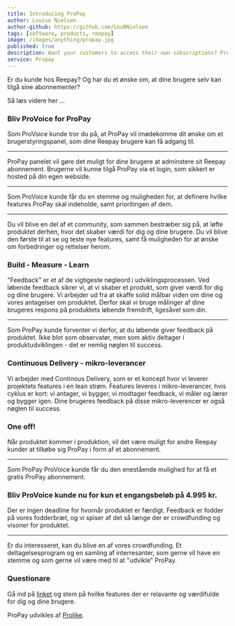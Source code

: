 ```yaml
---
title: Introducing ProPay
author: Louise Nielsen
author-github: https://github.com/LouBNielsen
tags: [software, products, reepay]
image: /images/anything/propay.jpg
published: true
description: Want your customers to access their own subscriptions? Provoice has arrived
service: Propay
---
```


Er du kunde hos Reepay? Og har du et ønske om, at dine brugere selv kan tilgå sine abonnementer?

Så læs videre her ...

### Bliv ProVoice for ProPay

Som ProVoice kunde tror du på, at ProPay vil imødekomme dit ønske om et brugerstyringspanel, som dine Reepay brugere kan få adgang til.

---

ProPay panelet vil gøre det muligt for dine brugere at adminstere sit Reepay abonnement. Brugerne vil kunne tilgå ProPay via et login, som sikkert er hosted på din egen webside.

---

Som ProVoice kunde får du en stemme og muligheden for, at definere hvilke features ProPay skal indeholde, samt prioritingen af dem.   

---

Du vil blive en del af et community, som sammen bestræber sig på, at løfte produktet derhen, hvor det skaber værdi for dig og dine brugere. Du vil blive den første til at se og teste nye features, samt få muligheden for at ønske om forbedringer og rettelser herom.

### Build - Measure - Learn

"Feedback" er et af de vigtigeste nøgleord i udviklingsprocessen.
Ved løbende feedback sikrer vi, at vi skaber et produkt, som giver værdi for dig og dine brugere.
Vi arbejder ud fra at skaffe solid målbar viden om dine og vores antagelser om produktet. Derfor skal vi bruge målinger af dine brugeres respons på produktets løbende fremdrift, ligesåvel som din.

---

Som ProPay kunde forventer vi derfor, at du løbende giver feedback på produktet. Ikke blot som observatør, men som aktiv deltager i produktudviklingen - det er nemlig nøglen til success.

### Continuous Delivery - mikro-leverancer

Vi arbejder med Continous Delivery, som er et koncept hvor vi leverer projektets features i en lean strøm.
Features leveres i mikro-leverancer, hvis cyklus er kort: vi antager, vi bygger, vi modtager feedback, vi måler og lærer og bygger igen. 
Dine brugeres feedback på disse mikro-leverencer er også nøglen til success.

### One off!

Når produktet kommer i produktion, vil det være muligt for andre Reepay kunder at tilkøbe sig ProPay i form af et abonnement.   

---

Som ProPay ProVoice kunde får du den enestående mulighed for at få et gratis ProPay abonnement.

### Bliv ProVoice kunde nu for kun et engangsbeløb på 4.995 kr.

Der er ingen deadline for hvornår produktet er færdigt. 
Feedback er fodder på vores fodderbræt, og vi spiser af det så længe der er crowdfunding og visoner for produktet.

---

Er du interesseret, kan du blive en af vores crowdfunding. Et deltagelsesprogram og en samling af interresanter, som gerne vil have en stemme og som gerne vil være med til at "udvikle" ProPay.

### Questionare

Gå ind på [linket](/propay-form/) og stem på hvilke features der er relavante og værdifulde for dig og dine brugere.

ProPay udvikles af [Prolike](https://www.prolike.io/).